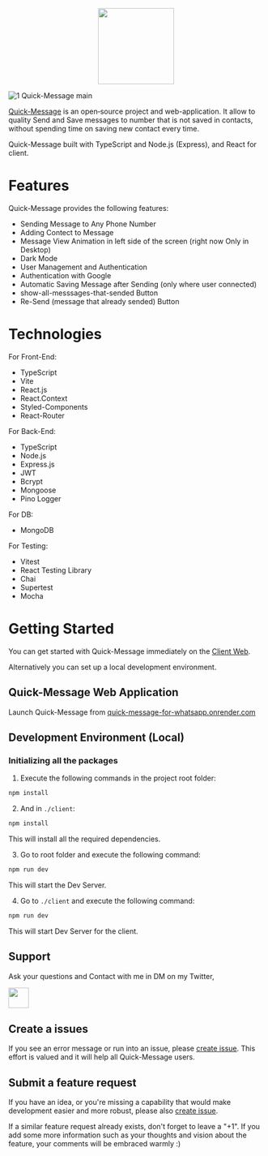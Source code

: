 <p align="center">
<img width="150" src="https://res.cloudinary.com/dmjmaixrd/image/upload/v1665146733/logo_kjmfmr.png">
</p>

</div>

![1  Quick-Message main](https://res.cloudinary.com/dmjmaixrd/image/upload/v1666540531/home-page_suvdyt.png)

[Quick-Message](https://quick-message-for-whatsapp.onrender.com/) is an open‑source project and web-application. It allow to quality Send and Save messages to number that is not saved in contacts, without spending time on saving new contact every time.

Quick-Message built with TypeScript and Node.js (Express), and React for client.

# Features

Quick-Message provides the following features:

- Sending Message to Any Phone Number
- Adding Contect to Message
- Message View Animation in left side of the screen (right now Only in Desktop)
- Dark Mode
- User Management and Authentication
- Authentication with Google
- Automatic Saving Message after Sending (only where user connected)
- show-all-messsages-that-sended Button
- Re-Send (message that already sended) Button

# Technologies

For Front-End:

- TypeScript
- Vite
- React.js
- React.Context
- Styled-Components
- React-Router

For Back-End:

- TypeScript
- Node.js
- Express.js
- JWT
- Bcrypt
- Mongoose
- Pino Logger

For DB:

- MongoDB

For Testing:

- Vitest
- React Testing Library
- Chai
- Supertest
- Mocha

# Getting Started

You can get started with Quick-Message immediately on the [Client Web](https://quick-message-for-whatsapp.onrender.com/).

Alternatively you can set up a local development environment.

## Quick-Message Web Application

Launch Quick-Message from [quick-message-for-whatsapp.onrender.com](https://quick-message-for-whatsapp.onrender.com/)

## Development Environment (Local)

### Initializing all the packages

1. Execute the following commands in the project root folder:

```jsx
npm install
```

2. And in `./client`:

```jsx
npm install
```

This will install all the required dependencies.

3. Go to root folder and execute the following command:

```jsx
npm run dev
```

This will start the Dev Server.

4. Go to `./client` and execute the following command:

```jsx
npm run dev
```

This will start Dev Server for the client.

## Support

Ask your questions and Contact with me in DM on my Twitter,

<a href="https://twitter.com/AviadSofer"><img width="40" src="https://upload.wikimedia.org/wikipedia/commons/thumb/4/4f/Twitter-logo.svg/640px-Twitter-logo.svg.png" /></a>

## Create a issues

If you see an error message or run into an issue, please [create issue](https://github.com/AviadSofer/quick-message-for-whatsapp/issues/new). This effort is valued and it will help all Quick-Message users.

## Submit a feature request

If you have an idea, or you're missing a capability that would make development easier and more robust, please also [create issue](https://github.com/AviadSofer/quick-message-for-whatsapp/issues/new).

If a similar feature request already exists, don't forget to leave a "+1".
If you add some more information such as your thoughts and vision about the feature, your comments will be embraced warmly :)
